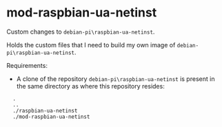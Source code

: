 # mod-raspbian-ua-netinst
Custom changes to `debian-pi\raspbian-ua-netinst`.

Holds the custom files that I need to build my own image of `debian-pi\raspbian-ua-netinst`.

Requirements:
- A clone of the repository `debian-pi\raspbian-ua-netinst` is present in the
same directory as where this repository resides:

```
  .
  ..
  ./raspbian-ua-netinst
  ./mod-raspbian-ua-netinst
```
